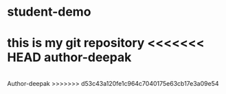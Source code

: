 # student-demo
this is my git repository
<<<<<<< HEAD
author-deepak
=======
<br>
Author-deepak
>>>>>>> d53c43a120fe1c964c7040175e63cb17e3a09e54
